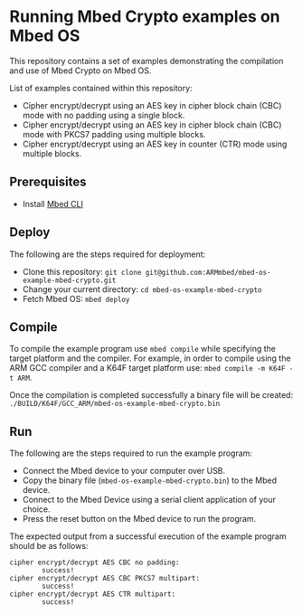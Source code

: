 # Running Mbed Crypto examples on Mbed OS
This repository contains a set of examples demonstrating the compilation and use
of Mbed Crypto on Mbed OS.

List of examples contained within this repository:
* Cipher encrypt/decrypt using an AES key in cipher block chain (CBC) mode with no padding using a single block.
* Cipher encrypt/decrypt using an AES key in cipher block chain (CBC) mode with PKCS7 padding using multiple blocks.
* Cipher encrypt/decrypt using an AES key in counter (CTR) mode using multiple blocks.

## Prerequisites
* Install <a href='https://github.com/ARMmbed/mbed-cli#installing-mbed-cli'>Mbed CLI</a>

## Deploy
The following are the steps required for deployment:
* Clone this repository: `git clone git@github.com:ARMmbed/mbed-os-example-mbed-crypto.git`
* Change your current directory: `cd mbed-os-example-mbed-crypto`
* Fetch Mbed OS: `mbed deploy`

## Compile
To compile the example program use `mbed compile` while specifying the target platform and the compiler.
For example, in order to compile using the ARM GCC compiler and a K64F target platform use: `mbed compile -m K64F -t ARM`.

Once the compilation is completed successfully a binary file will be created: `./BUILD/K64F/GCC_ARM/mbed-os-example-mbed-crypto.bin`

## Run
The following are the steps required to run the example program:
* Connect the Mbed device to your computer over USB.
* Copy the binary file (`mbed-os-example-mbed-crypto.bin`) to the Mbed device.
* Connect to the Mbed Device using a serial client application of your choice.
* Press the reset button on the Mbed device to run the program.

The expected output from a successful execution of the example program should be as follows:
```
cipher encrypt/decrypt AES CBC no padding:
        success!
cipher encrypt/decrypt AES CBC PKCS7 multipart:
        success!
cipher encrypt/decrypt AES CTR multipart:
        success!
```
